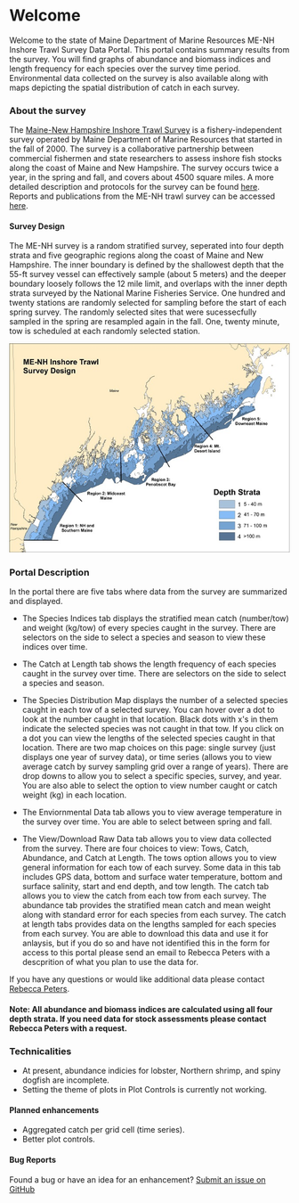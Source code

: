 
# Welcome

Welcome to the state of Maine Department of Marine Resources ME-NH Inshore Trawl Survey Data Portal. This portal contains summary results from the survey. You will find graphs of abundance and biomass indices and length frequency for each species over the survey time period. Environmental data collected on the survey is also available along with maps depicting the spatial distribution of catch in each survey.


### About the survey

The [Maine-New Hampshire Inshore Trawl Survey](https://www.maine.gov/dmr/science-research/projects/trawlsurvey/index.html) is a fishery-independent survey operated by Maine Department of Marine Resources that started in the fall of 2000. The survey is a collaborative partnership between commercial fishermen and state researchers to assess inshore fish stocks along the coast of Maine and New Hampshire. The survey occurs twice a year, in the spring and fall, and covers about 4500 square miles. A more detailed description and protocols for the survey can be found [here](https://www.maine.gov/dmr/science-research/projects/trawlsurvey/reports/documents/proceduresandprotocols.pdf). Reports and publications from the ME-NH trawl survey can be accessed [here](https://www.maine.gov/dmr/science-research/projects/trawlsurvey/reports/index.html).

#### Survey Design

The ME-NH survey is a random stratified survey, seperated into four depth strata and five geographic regions along the coast of Maine and New Hampshire. The inner boundary is defined by the shallowest depth that the 55-ft survey vessel can effectively sample (about 5 meters) and the deeper boundary loosely follows the 12 mile limit, and overlaps with the inner depth strata surveyed by the National Marine Fisheries Service. One hundred and twenty stations are randomly selected for sampling before the start of each spring survey. The randomly selected sites that were sucessecfully sampled in the spring are resampled again in the fall. One, twenty minute, tow is scheduled at each randomly selected station.

<p align="center">
<img src="https://github.com/mainedmr/Trawl_Survey_Portal/raw/master/Images/MENH_SurveyDesign_Updated11.25.jpg">
</p>

### Portal Description

In the portal there are five tabs where data from the survey are summarized and displayed. 

* The Species Indices tab displays the stratified mean catch (number/tow) and weight (kg/tow) of every species caught in the survey. There are selectors on the side to select a species and season to view these indices over time.

* The Catch at Length tab shows the length frequency of each species caught in the survey over time. There are selectors on the side to select a species and season.

* The Species Distribution Map displays the number of a selected species caught in each tow of a selected survey. You can hover over a dot to look at the number caught in that location. Black dots with x's in them indicate the selected species was not caught in that tow. If you click on a dot you can view the lengths of the selected species caught in that location. There are two map choices on this page: single survey (just displays one year of survey data), or time series (allows you to view average catch by survey sampling grid over a range of years). There are drop downs to allow you to select a specific species, survey, and year. You are also able to select the option to view number caught or catch weight (kg) in each location.

* The Enviornmental Data tab allows you to view average temperature in the survey over time. You are able to select between spring and fall.

* The View/Download Raw Data tab allows you to view data collected from the survey. There are four choices to view: Tows, Catch, Abundance, and Catch at Length. The tows option allows you to view general information for each tow of each survey. Some data in this tab includes GPS data, bottom and surface water temperature, bottom and surface salinity, start and end depth, and tow length. The catch tab allows you to view the catch from each tow from each survey. The abundance tab provides the stratified mean catch and mean weight along with standard error for each species from each survey. The catch at length tabs provides data on the lengths sampled for each species from each survey. You are able to download this data and use it for anlaysis, but if you do so and have not identified this in the form for access to this portal please send an email to Rebecca Peters with a descprition of what you plan to use the data for.


If you have any questions or would like additional data please contact [Rebecca Peters](https://www.maine.gov/dmr/about/employees.html).

#### Note: All abundance and biomass indices are calculated using all four depth strata. If you need data for stock assessments please contact Rebecca Peters with a request.

### Technicalities

* At present, abundance indicies for lobster, Northern shrimp, and spiny dogfish are incomplete.
* Setting the theme of plots in Plot Controls is currently not working.

#### Planned enhancements

* Aggregated catch per grid cell (time series).
* Better plot controls.


#### Bug Reports

Found a bug or have an idea for an enhancement? [Submit an issue on GitHub](https://github.com/mainedmr/Trawl_Survey_Portal/issues)
